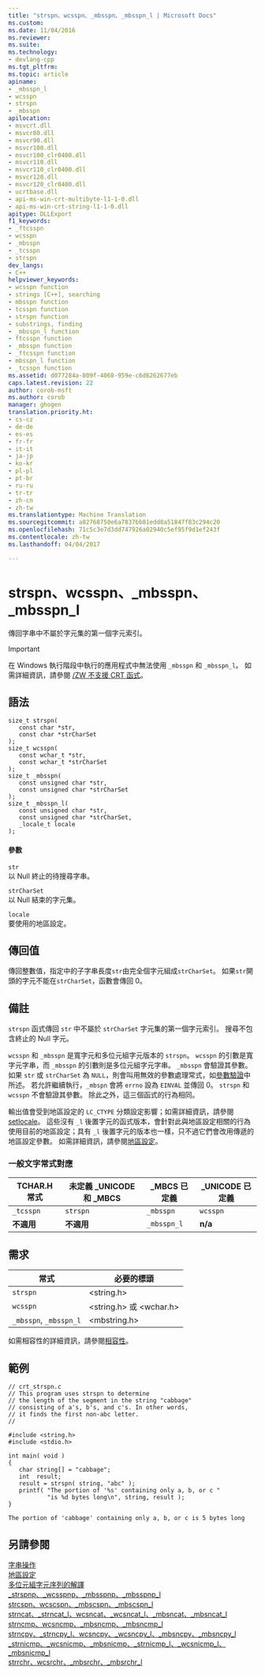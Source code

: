 ```yaml
---
title: "strspn、wcsspn、_mbsspn、_mbsspn_l | Microsoft Docs"
ms.custom: 
ms.date: 11/04/2016
ms.reviewer: 
ms.suite: 
ms.technology:
- devlang-cpp
ms.tgt_pltfrm: 
ms.topic: article
apiname:
- _mbsspn_l
- wcsspn
- strspn
- _mbsspn
apilocation:
- msvcrt.dll
- msvcr80.dll
- msvcr90.dll
- msvcr100.dll
- msvcr100_clr0400.dll
- msvcr110.dll
- msvcr110_clr0400.dll
- msvcr120.dll
- msvcr120_clr0400.dll
- ucrtbase.dll
- api-ms-win-crt-multibyte-l1-1-0.dll
- api-ms-win-crt-string-l1-1-0.dll
apitype: DLLExport
f1_keywords:
- _ftcsspn
- wcsspn
- _mbsspn
- _tcsspn
- strspn
dev_langs:
- C++
helpviewer_keywords:
- wcsspn function
- strings [C++], searching
- mbsspn function
- tcsspn function
- strspn function
- substrings, finding
- _mbsspn_l function
- ftcsspn function
- _mbsspn function
- _ftcsspn function
- mbsspn_l function
- _tcsspn function
ms.assetid: d077284a-809f-4068-959e-c6d6262677eb
caps.latest.revision: 22
author: corob-msft
ms.author: corob
manager: ghogen
translation.priority.ht:
- cs-cz
- de-de
- es-es
- fr-fr
- it-it
- ja-jp
- ko-kr
- pl-pl
- pt-br
- ru-ru
- tr-tr
- zh-cn
- zh-tw
ms.translationtype: Machine Translation
ms.sourcegitcommit: a82768750e6a7837bb81edd8a51847f83c294c20
ms.openlocfilehash: 71c5c3e7d3dd747926a02940c5ef95f9d1ef243f
ms.contentlocale: zh-tw
ms.lasthandoff: 04/04/2017

---
```

# <a name="strspn-wcsspn-mbsspn-mbsspnl"></a>strspn、wcsspn、_mbsspn、_mbsspn_l
傳回字串中不屬於字元集的第一個字元索引。  
  
> [!IMPORTANT]
> 在 Windows 執行階段中執行的應用程式中無法使用  `_mbsspn` 和 `_mbsspn_l`。 如需詳細資訊，請參閱 [/ZW 不支援 CRT 函式](http://msdn.microsoft.com/library/windows/apps/jj606124.aspx)。  
  
## <a name="syntax"></a>語法  
  
```  
size_t strspn(  
   const char *str,  
   const char *strCharSet   
);  
size_t wcsspn(  
   const wchar_t *str,  
   const wchar_t *strCharSet   
);  
size_t _mbsspn(  
   const unsigned char *str,  
   const unsigned char *strCharSet   
);  
size_t _mbsspn_l(  
   const unsigned char *str,  
   const unsigned char *strCharSet,  
   _locale_t locale  
);  
```  
  
#### <a name="parameters"></a>參數  
 `str`  
 以 Null 終止的待搜尋字串。  
  
 `strCharSet`  
 以 Null 結束的字元集。  
  
 `locale`  
 要使用的地區設定。  
  
## <a name="return-value"></a>傳回值  
 傳回整數值，指定中的子字串長度`str`由完全個字元組成`strCharSet`。 如果`str`開頭的字元不能在`strCharSet`，函數會傳回 0。  
  
## <a name="remarks"></a>備註  
 `strspn` 函式傳回 `str` 中不屬於 `strCharSet` 字元集的第一個字元索引。 搜尋不包含終止的 Null 字元。  
  
 `wcsspn` 和 `_mbsspn` 是寬字元和多位元組字元版本的 `strspn`。 `wcsspn` 的引數是寬字元字串，而 `_mbsspn` 的引數則是多位元組字元字串。 `_mbsspn` 會驗證其參數。 如果 `str` 或 `strCharSet` 為 `NULL`，則會叫用無效的參數處理常式，如[參數驗證](../../c-runtime-library/parameter-validation.md)中所述。 若允許繼續執行，`_mbspn` 會將 `errno` 設為 `EINVAL` 並傳回 0。 `strspn` 和 `wcsspn` 不會驗證其參數。 除此之外，這三個函式的行為相同。  
  
 輸出值會受到地區設定的 `LC_CTYPE` 分類設定影響；如需詳細資訊，請參閱 [setlocale](../../c-runtime-library/reference/setlocale-wsetlocale.md)。 這些沒有 `_l` 後置字元的函式版本，會針對此與地區設定相關的行為使用目前的地區設定；具有 `_l` 後置字元的版本也一樣，只不過它們會改用傳遞的地區設定參數。 如需詳細資訊，請參閱[地區設定](../../c-runtime-library/locale.md)。  
  
### <a name="generic-text-routine-mappings"></a>一般文字常式對應  
  
|TCHAR.H 常式|未定義 _UNICODE 和 _MBCS|_MBCS 已定義|_UNICODE 已定義|  
|---------------------|------------------------------------|--------------------|-----------------------|  
|`_tcsspn`|`strspn`|`_mbsspn`|`wcsspn`|  
|**不適用**|**不適用**|`_mbsspn_l`|**n/a**|  
  
## <a name="requirements"></a>需求  
  
|常式|必要的標頭|  
|-------------|---------------------|  
|`strspn`|\<string.h>|  
|`wcsspn`|\<string.h> 或 \<wchar.h>|  
|`_mbsspn`, `_mbsspn_l`|\<mbstring.h>|  
  
 如需相容性的詳細資訊，請參閱[相容性](../../c-runtime-library/compatibility.md)。  
  
## <a name="example"></a>範例  
  
```  
// crt_strspn.c  
// This program uses strspn to determine  
// the length of the segment in the string "cabbage"  
// consisting of a's, b's, and c's. In other words,  
// it finds the first non-abc letter.  
//  
  
#include <string.h>  
#include <stdio.h>  
  
int main( void )  
{  
   char string[] = "cabbage";  
   int  result;  
   result = strspn( string, "abc" );  
   printf( "The portion of '%s' containing only a, b, or c "  
           "is %d bytes long\n", string, result );  
}  
```  
  
```Output  
The portion of 'cabbage' containing only a, b, or c is 5 bytes long  
```  
  
## <a name="see-also"></a>另請參閱  
 [字串操作](../../c-runtime-library/string-manipulation-crt.md)   
 [地區設定](../../c-runtime-library/locale.md)   
 [多位元組字元序列的解譯](../../c-runtime-library/interpretation-of-multibyte-character-sequences.md)   
 [_strspnp、_wcsspnp、_mbsspnp、_mbsspnp_l](../../c-runtime-library/reference/strspnp-wcsspnp-mbsspnp-mbsspnp-l.md)   
 [strcspn、wcscspn、_mbscspn、_mbscspn_l](../../c-runtime-library/reference/strcspn-wcscspn-mbscspn-mbscspn-l.md)   
 [strncat、_strncat_l、wcsncat、_wcsncat_l、_mbsncat、_mbsncat_l](../../c-runtime-library/reference/strncat-strncat-l-wcsncat-wcsncat-l-mbsncat-mbsncat-l.md)   
 [strncmp、wcsncmp、_mbsncmp、_mbsncmp_l](../../c-runtime-library/reference/strncmp-wcsncmp-mbsncmp-mbsncmp-l.md)   
 [strncpy、_strncpy_l、wcsncpy、_wcsncpy_l、_mbsncpy、_mbsncpy_l](../../c-runtime-library/reference/strncpy-strncpy-l-wcsncpy-wcsncpy-l-mbsncpy-mbsncpy-l.md)   
 [_strnicmp、_wcsnicmp、_mbsnicmp、_strnicmp_l、_wcsnicmp_l、_mbsnicmp_l](../../c-runtime-library/reference/strnicmp-wcsnicmp-mbsnicmp-strnicmp-l-wcsnicmp-l-mbsnicmp-l.md)   
 [strrchr、wcsrchr、_mbsrchr、_mbsrchr_l](../../c-runtime-library/reference/strrchr-wcsrchr-mbsrchr-mbsrchr-l.md)
